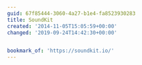 ```yaml
---
guid: 67f85444-3060-4a27-b1e4-fa8523930283
title: SoundKit
created: '2014-11-05T15:05:59+00:00'
changed: '2019-09-24T14:42:30+00:00'


bookmark_of: 'https://soundkit.io/'
---
```




